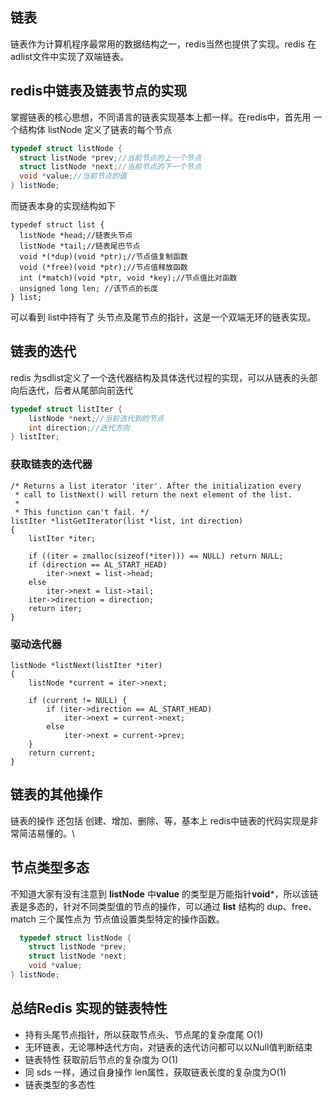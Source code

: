 ## 链表
  链表作为计算机程序最常用的数据结构之一，redis当然也提供了实现。redis 在 adlist文件中实现了双端链表。
## redis中链表及链表节点的实现
  掌握链表的核心思想，不同语言的链表实现基本上都一样。在redis中，首先用 一个结构体 listNode 定义了链表的每个节点
  ```c
  typedef struct listNode {
    struct listNode *prev;//当前节点的上一个节点
    struct listNode *next;//当前节点的下一个节点
    void *value;//当前节点的值
} listNode;
  ```
  而链表本身的实现结构如下
  ```
  typedef struct list {
    listNode *head;//链表头节点
    listNode *tail;//链表尾巴节点
    void *(*dup)(void *ptr);//节点值复制函数
    void (*free)(void *ptr);//节点值释放函数
    int (*match)(void *ptr, void *key);//节点值比对函数
    unsigned long len; //该节点的长度
} list;
  ```
  
  可以看到 list中持有了 头节点及尾节点的指针，这是一个双端无环的链表实现。
  
 ## 链表的迭代
 
redis 为sdlist定义了一个迭代器结构及具体迭代过程的实现，可以从链表的头部向后迭代，后者从尾部向前迭代
```c
typedef struct listIter {
    listNode *next;//当前迭代到的节点
    int direction;//迭代方向 
} listIter;
```
### 获取链表的迭代器
```
/* Returns a list iterator 'iter'. After the initialization every
 * call to listNext() will return the next element of the list.
 *
 * This function can't fail. */
listIter *listGetIterator(list *list, int direction)
{
    listIter *iter;

    if ((iter = zmalloc(sizeof(*iter))) == NULL) return NULL;
    if (direction == AL_START_HEAD)
        iter->next = list->head;
    else
        iter->next = list->tail;
    iter->direction = direction;
    return iter;
}
```
### 驱动迭代器

```
listNode *listNext(listIter *iter)
{
    listNode *current = iter->next;

    if (current != NULL) {
        if (iter->direction == AL_START_HEAD)
            iter->next = current->next;
        else
            iter->next = current->prev;
    }
    return current;
}
```

## 链表的其他操作
  链表的操作 还包括 创建、增加、删除、等，基本上 redis中链表的代码实现是非常简洁易懂的。\
## 节点类型多态
   不知道大家有没有注意到 **listNode** 中**value** 的类型是万能指针**void***，所以该链表是多态的，针对不同类型值的节点的操作，可以通过 **list** 结构的 dup、free、match 三个属性点为 节点值设置类型特定的操作函数。
```c
  typedef struct listNode {
    struct listNode *prev;
    struct listNode *next;
    void *value;
} listNode;
```
## 总结Redis 实现的链表特性

- 持有头尾节点指针，所以获取节点头、节点尾的复杂度尾 O(1)
- 无环链表，无论哪种迭代方向，对链表的迭代访问都可以以Null值判断结束
- 链表特性 获取前后节点的复杂度为 O(1)
- 同 sds 一样，通过自身操作 len属性，获取链表长度的复杂度为O(1)
- 链表类型的多态性